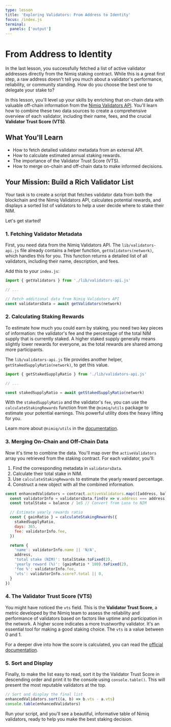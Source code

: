 ```yaml
---
type: lesson
title: 'Exploring Validators: From Address to Identity'
focus: /index.js
terminal:
  panels: ['output']
---
```


# From Address to Identity

In the last lesson, you successfully fetched a list of active validator addresses directly from the Nimiq staking contract. While this is a great first step, a raw address doesn't tell you much about a validator's performance, reliability, or community standing. How do you choose the best one to delegate your stake to?

In this lesson, you'll level up your skills by enriching that on-chain data with valuable off-chain information from the [Nimiq Validators API](https://github.com/nimiq/validators-api). You'll learn how to combine these two data sources to create a comprehensive overview of each validator, including their name, fees, and the crucial **Validator Trust Score (VTS)**.

## What You'll Learn

- How to fetch detailed validator metadata from an external API.
- How to calculate estimated annual staking rewards.
- The importance of the Validator Trust Score (VTS).
- How to merge on-chain and off-chain data to make informed decisions.

## Your Mission: Build a Rich Validator List

Your task is to create a script that fetches validator data from both the blockchain and the Nimiq Validators API, calculates potential rewards, and displays a sorted list of validators to help a user decide where to stake their NIM.

Let's get started!

### 1. Fetching Validator Metadata

First, you need data from the Nimiq Validators API. The `lib/validators-api.js` file already contains a helper function, `getValidators(network)`, which handles this for you. This function returns a detailed list of all validators, including their name, description, and fees.

Add this to your `index.js`:

```javascript
import { getValidators } from './lib/validators-api.js'

// ...

// Fetch additional data from Nimiq Validators API
const validatorsData = await getValidators(network)
```

### 2. Calculating Staking Rewards

To estimate how much you could earn by staking, you need two key pieces of information: the validator's fee and the percentage of the total NIM supply that is currently staked. A higher staked supply generally means slightly lower rewards for everyone, as the total rewards are shared among more participants.

The `lib/validators-api.js` file provides another helper, `getStakedSupplyRatio(network)`, to get this value.

```javascript
import { getStakedSupplyRatio } from './lib/validators-api.js'

// ...

const stakedSupplyRatio = await getStakedSupplyRatio(network)
```

With the `stakedSupplyRatio` and the validator's `fee`, you can use the `calculateStakingRewards` function from the `@nimiq/utils` package to estimate your potential earnings. This powerful utility does the heavy lifting for you.

Learn more about `@nimiq/utils` in the [documentation](https://www.nimiq.com/developers/build/nimiq-utils#nimiq-utils-js).

### 3. Merging On-Chain and Off-Chain Data

Now it's time to combine the data. You'll map over the `activeValidators` array you retrieved from the staking contract. For each validator, you'll:

1.  Find the corresponding metadata in `validatorsData`.
2.  Calculate their total stake in NIM.
3.  Use `calculateStakingRewards` to estimate the yearly reward percentage.
4.  Construct a new object with all the combined information.

```javascript
const enhancedValidators = contract.activeValidators.map(([address, balance]) => {
  const validatorInfo = validatorsData.find(v => v.address === address) || {}
  const totalStake = balance / 1e5 // Convert from Luna to NIM

  // Estimate yearly rewards ratio
  const { gainRatio } = calculateStakingRewards({
    stakedSupplyRatio,
    days: 365,
    fee: validatorInfo.fee,
  })

  return {
    'name': validatorInfo.name || 'N/A',
    address,
    'total stake (NIM)': totalStake.toFixed(2),
    'yearly reward (%)': (gainRatio * 100).toFixed(2),
    'fee %': validatorInfo.fee,
    'vts': validatorInfo.score?.total || 0,
  }
})
```

### 4. The Validator Trust Score (VTS)

You might have noticed the `vts` field. This is the **Validator Trust Score**, a metric developed by the Nimiq team to assess the reliability and performance of validators based on factors like uptime and participation in the network. A higher score indicates a more trustworthy validator. It's an essential tool for making a good staking choice. The `vts` is a value between 0 and 1.

For a deeper dive into how the score is calculated, you can read the [official documentation](https://www.nimiq.com/developers/validators/validator-trustscore).

### 5. Sort and Display

Finally, to make the list easy to read, sort it by the Validator Trust Score in descending order and print it to the console using `console.table()`. This will present the most reputable validators at the top.

```javascript
// Sort and display the final list
enhancedValidators.sort((a, b) => b.vts - a.vts)
console.table(enhancedValidators)
```

Run your script, and you'll see a beautiful, informative table of Nimiq validators, ready to help you make the best staking decision.
